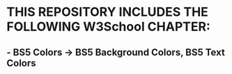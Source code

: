 # THIS REPOSITORY INCLUDES THE FOLLOWING W3School CHAPTER:
## - BS5 Colors -> BS5 Background Colors, BS5 Text Colors
